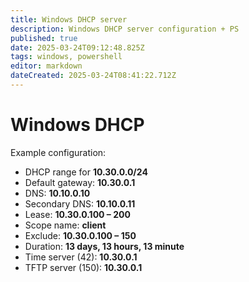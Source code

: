 ```yaml
---
title: Windows DHCP server
description: Windows DHCP server configuration + PS
published: true
date: 2025-03-24T09:12:48.825Z
tags: windows, powershell
editor: markdown
dateCreated: 2025-03-24T08:41:22.712Z
---
```


# Windows DHCP

Example configuration:
- DHCP range for **10.30.0.0/24**
- Default gateway: **10.30.0.1**
- DNS: **10.10.0.10**
- Secondary DNS: **10.10.0.11**
- Lease: **10.30.0.100 – 200**
- Scope name: **client**
- Exclude: **10.30.0.100 – 150**
- Duration: **13 days, 13 hours, 13 minute**
- Time server (42): **10.30.0.1**
- TFTP server (150): **10.30.0.1**